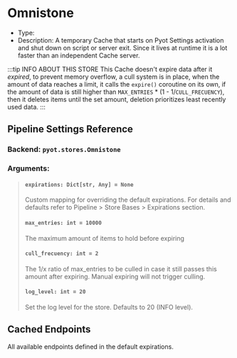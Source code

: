 # Omnistone

- Type: <Badge text="Pyot Cache" vertical="middle" />
- Description: A temporary Cache that starts on Pyot Settings activation and shut down on script or server exit. Since it lives at runtime it is a lot faster than an independent Cache server.

:::tip INFO ABOUT THIS STORE
This Cache doesn't expire data after it _expired_, to prevent memory overflow, a cull system is in place, when the amount of data reaches a limit, it calls the `expire()` coroutine on its own, if the amount of data is still higher than `MAX_ENTRIES` * (1 - 1/`CULL_FRECUENCY`), then it deletes items until the set amount, deletion prioritizes least recently used data.
:::

## Pipeline Settings Reference
### Backend: `pyot.stores.Omnistone`
### Arguments:
> #### `expirations: Dict[str, Any] = None`
> Custom mapping for overriding the default expirations. For details and defaults refer to Pipeline > Store Bases > Expirations section.
>
> #### `max_entries: int = 10000`
> The maximum amount of items to hold before expiring
>
> #### `cull_frecuency: int = 2`
> The 1/x ratio of max_entries to be culled in case it still passes this amount after expiring. Manual expiring will not trigger culling.
>
> #### `log_level: int = 20`
> Set the log level for the store. Defaults to 20 (INFO level).


## Cached Endpoints

All available endpoints defined in the default expirations.
